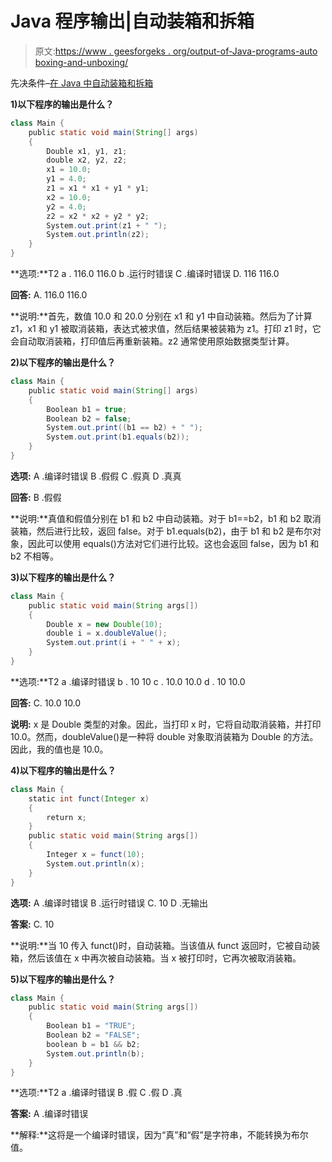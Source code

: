 # Java 程序输出|自动装箱和拆箱

> 原文:[https://www . geesforgeks . org/output-of-Java-programs-auto boxing-and-unboxing/](https://www.geeksforgeeks.org/output-of-java-programs-autoboxing-and-unboxing/)

先决条件–[在 Java 中自动装箱和拆箱](https://www.geeksforgeeks.org/autoboxing-unboxing-java/)

**1)以下程序的输出是什么？**

```java
class Main {
    public static void main(String[] args)
    {
        Double x1, y1, z1;
        double x2, y2, z2;
        x1 = 10.0;
        y1 = 4.0;
        z1 = x1 * x1 + y1 * y1;
        x2 = 10.0;
        y2 = 4.0;
        z2 = x2 * x2 + y2 * y2;
        System.out.print(z1 + " ");
        System.out.println(z2);
    }
}
```

**选项:**T2 a . 116.0 116.0
b .运行时错误
C .编译时错误
D. 116 116.0

**回答:** A. 116.0 116.0

**说明:**首先，数值 10.0 和 20.0 分别在 x1 和 y1 中自动装箱。然后为了计算 z1，x1 和 y1 被取消装箱，表达式被求值，然后结果被装箱为 z1。打印 z1 时，它会自动取消装箱，打印值后再重新装箱。z2 通常使用原始数据类型计算。

**2)以下程序的输出是什么？**

```java
class Main {
    public static void main(String[] args)
    {
        Boolean b1 = true;
        Boolean b2 = false;
        System.out.print((b1 == b2) + " ");
        System.out.print(b1.equals(b2));
    }
}
```

**选项:**
A .编译时错误
B .假假
C .假真
D .真真

**回答:** B .假假

**说明:**真值和假值分别在 b1 和 b2 中自动装箱。对于 b1==b2，b1 和 b2 取消装箱，然后进行比较，返回 false。对于 b1.equals(b2)，由于 b1 和 b2 是布尔对象，因此可以使用 equals()方法对它们进行比较。这也会返回 false，因为 b1 和 b2 不相等。

**3)以下程序的输出是什么？**

```java
class Main {
    public static void main(String args[])
    {
        Double x = new Double(10);
        double i = x.doubleValue();
        System.out.print(i + " " + x);
    }
}
```

**选项:**T2 a .编译时错误
b . 10 10
c . 10.0 10.0
d . 10 10.0

**回答:** C. 10.0 10.0

**说明:** x 是 Double 类型的对象。因此，当打印 x 时，它将自动取消装箱，并打印 10.0。然而，doubleValue()是一种将 double 对象取消装箱为 Double 的方法。因此，我的值也是 10.0。

**4)以下程序的输出是什么？**

```java
class Main {
    static int funct(Integer x)
    {
        return x;
    }
    public static void main(String args[])
    {
        Integer x = funct(10);
        System.out.println(x);
    }
}
```

**选项:**
A .编译时错误
B .运行时错误
C. 10
D .无输出

**答案:** C. 10

**说明:**当 10 传入 funct()时，自动装箱。当该值从 funct 返回时，它被自动装箱，然后该值在 x 中再次被自动装箱。当 x 被打印时，它再次被取消装箱。

**5)以下程序的输出是什么？**

```java
class Main {
    public static void main(String args[])
    {
        Boolean b1 = "TRUE";
        Boolean b2 = "FALSE";
        boolean b = b1 && b2;
        System.out.println(b);
    }
}
```

**选项:**T2 a .编译时错误
B .假
C .假
D .真

**答案:** A .编译时错误

**解释:**这将是一个编译时错误，因为“真”和“假”是字符串，不能转换为布尔值。